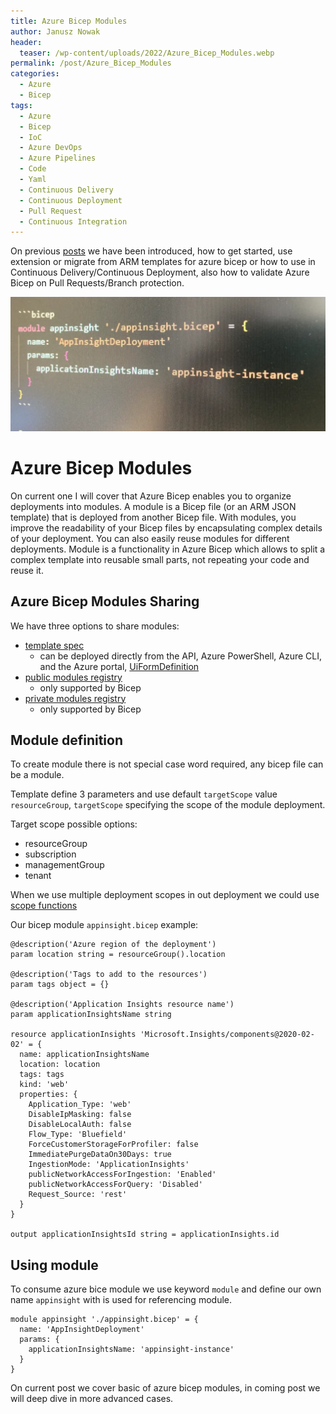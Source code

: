 ```yaml
---
title: Azure Bicep Modules
author: Janusz Nowak
header:
  teaser: /wp-content/uploads/2022/Azure_Bicep_Modules.webp
permalink: /post/Azure_Bicep_Modules
categories:
  - Azure
  - Bicep
tags:
  - Azure
  - Bicep
  - IoC
  - Azure DevOps
  - Azure Pipelines
  - Code
  - Yaml
  - Continuous Delivery
  - Continuous Deployment
  - Pull Request
  - Continuous Integration
---
```


On previous [posts](./tags/#bicep) we have been introduced, how to get started, use extension or migrate from ARM templates for azure bicep or how to use in Continuous Delivery/Continuous Deployment, also how to validate Azure Bicep on Pull Requests/Branch protection.

![Azure_Bicep_Modules](/wp-content/uploads/2022/Azure_Bicep_Modules.webp)

# Azure Bicep Modules

On current one I will cover that Azure Bicep enables you to organize deployments into modules. A module is a Bicep file (or an ARM JSON template) that is deployed from another Bicep file. With modules, you improve the readability of your Bicep files by encapsulating complex details of your deployment. You can also easily reuse modules for different deployments. Module is a functionality in Azure Bicep which allows to split a complex template into reusable small parts, not repeating your code and reuse it.

## Azure Bicep Modules Sharing

We have three options to share modules:

- [template spec](https://docs.microsoft.com/en-us/azure/azure-resource-manager/bicep/template-specs?tabs=azure-powershell)
  - can be deployed directly from the API, Azure PowerShell, Azure CLI, and the Azure portal, [UiFormDefinition](https://docs.microsoft.com/en-us/azure/azure-resource-manager/templates/template-specs-create-portal-forms)
- [public modules registry](https://github.com/Azure/bicep-registry-modules)
  - only supported by Bicep
- [private modules registry](https://github.com/Azure/bicep-registry-modules)
  - only supported by Bicep

## Module definition

To create module there is not special case word required, any bicep file can be a module.

Template define 3 parameters and use default `targetScope` value `resourceGroup`, `targetScope` specifying the scope of the module deployment.

Target scope possible options:

- resourceGroup
- subscription
- managementGroup
- tenant

When we use multiple deployment scopes in out deployment we could use [scope functions](https://docs.microsoft.com/en-us/azure/azure-resource-manager/bicep/bicep-functions-scope)

Our bicep module `appinsight.bicep` example:

```bicep
@description('Azure region of the deployment')
param location string = resourceGroup().location

@description('Tags to add to the resources')
param tags object = {}

@description('Application Insights resource name')
param applicationInsightsName string

resource applicationInsights 'Microsoft.Insights/components@2020-02-02' = {
  name: applicationInsightsName
  location: location
  tags: tags
  kind: 'web'
  properties: {
    Application_Type: 'web'
    DisableIpMasking: false
    DisableLocalAuth: false
    Flow_Type: 'Bluefield'
    ForceCustomerStorageForProfiler: false
    ImmediatePurgeDataOn30Days: true
    IngestionMode: 'ApplicationInsights'
    publicNetworkAccessForIngestion: 'Enabled'
    publicNetworkAccessForQuery: 'Disabled'
    Request_Source: 'rest'
  }
}

output applicationInsightsId string = applicationInsights.id

```

## Using module

To consume azure bice module we use keyword `module` and define our own name `appinsight` with is used for referencing module.

```bicep
module appinsight './appinsight.bicep' = {
  name: 'AppInsightDeployment'
  params: {
    applicationInsightsName: 'appinsight-instance'
  }
}
```

On current post we cover basic of azure bicep modules, in coming post we will deep dive in more advanced cases.
